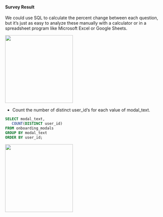 #### Survey Result
We could use SQL to calculate the percent change between each question, but it’s just as easy to analyze these manually with a calculator or in a spreadsheet program like Microsoft Excel or Google Sheets.

<img src="https://github.com/user-attachments/assets/da97a487-b893-4bfa-bcd0-31c874a579da" width=220 />

* Count the number of distinct user_id‘s for each value of modal_text. 
  
```sql
SELECT modal_text, 
   COUNT(DISTINCT user_id)
FROM onboarding_modals
GROUP BY modal_text
ORDER BY user_id;
```
<img src="https://github.com/user-attachments/assets/0d1694a4-8e1c-4f78-875d-dccebd6a3252" width=220 />
